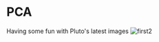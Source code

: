# PCA

Having some fun with Pluto's latest images
![first2](https://github.com/mycarta/PerceptualColormaps/blob/master/images4README/LinearL_vs_Spectrum.PNG)
